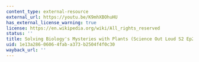 ```yaml
---
content_type: external-resource
external_url: https://youtu.be/K9mhXBOhuHU
has_external_license_warning: true
license: https://en.wikipedia.org/wiki/All_rights_reserved
status: ''
title: Solving Biology's Mysteries with Plants (Science Out Loud S2 Ep2)
uid: 1e13a286-0606-4fab-a373-b2504f4f0c30
wayback_url: ''
---
```

